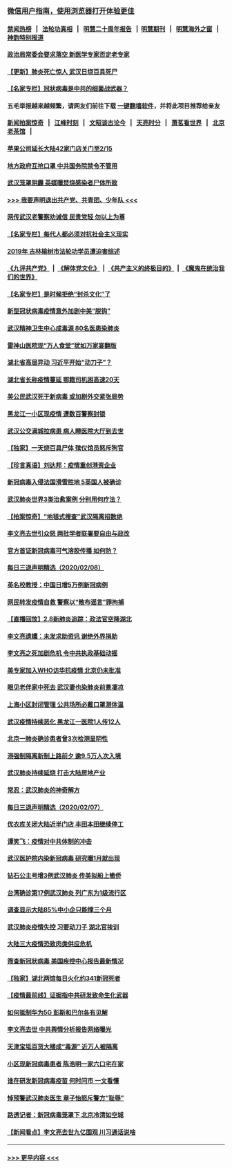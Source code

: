 ### [微信用户指南，使用浏览器打开体验更佳](https://github.com/gfw-breaker/banned-news1/blob/master/indexes/wechat-guide.md?t=0)
#### [禁闻热榜](热点新闻.md?t=0)  &nbsp;&nbsp;|&nbsp;&nbsp; [法轮功真相](https://github.com/gfw-breaker/truth/blob/master/README.md?t=0) &nbsp;&nbsp;|&nbsp;&nbsp; [明慧二十周年报告](https://github.com/gfw-breaker/mh-reports/blob/master/README.md?t=0) &nbsp;&nbsp;|&nbsp;&nbsp;[明慧期刊](https://github.com/gfw-breaker/mh-qikan) &nbsp;&nbsp;|&nbsp;&nbsp; [明慧海外之窗](https://github.com/gfw-breaker/mh-news/blob/master/README.md?t=0) &nbsp;&nbsp;|&nbsp;&nbsp; [神韵特别报道](https://github.com/gfw-breaker/mh-news/blob/master/shenyun.md?t=0)
#### [政治局常委会要求落空 新医学专家否定老专家](../pages/nsc413/n11852540.md?t=02091055) 
#### [【更新】肺炎死亡惊人 武汉日烧百具死尸](../pages/nsc413/n11801312.md?t=02091055) 
#### [【名家专栏】冠状病毒是中共的细菌战武器？](../pages/nsc413/n11854546.md?t=02091055) 
#### 五毛举报越来越频繁，请网友们前往下载 [一键翻墙软件](https://github.com/gfw-breaker/ssr-accounts)，并将此项目推荐给亲友
#### [新闻拍案惊奇](https://github.com/gfw-breaker/banned-news1/blob/master/pages/link4.md) &nbsp;&nbsp;|&nbsp;&nbsp; [江峰时刻](https://github.com/gfw-breaker/banned-news1/blob/master/pages/link4.md) &nbsp;&nbsp;|&nbsp;&nbsp; [文昭谈古论今](https://github.com/gfw-breaker/banned-news1/blob/master/pages/link4.md) &nbsp;&nbsp;|&nbsp;&nbsp; [天亮时分](https://github.com/gfw-breaker/banned-news1/blob/master/pages/link4.md) &nbsp;&nbsp;|&nbsp;&nbsp; [萧茗看世界](https://github.com/gfw-breaker/banned-news1/blob/master/pages/link4.md) &nbsp;&nbsp;|&nbsp;&nbsp; [北京老茶馆](https://github.com/gfw-breaker/banned-news1/blob/master/pages/link4.md) &nbsp;&nbsp;|&nbsp;&nbsp; 
#### [苹果公司延长大陆42家门店关门至2/15](../pages/nsc413/n11854605.md?t=02091055) 
#### [地方政府互抢口罩 中共国务院禁令不管用](../pages/nsc413/n11854459.md?t=02091055) 
#### [武汉笼罩阴霾 英媒曝焚烧感染者尸体所致](../pages/nsc413/n11854482.md?t=02091055) 
#### [>>> 我要声明退出共产党、共青团、少年队 <<<](https://github.com/begood0513/goodnews/blob/master/quit/letter.md) 
#### [网传武汉老警察劝诫信 民贵党轻 勿以上为尊](../pages/nsc413/n11854494.md?t=02091055) 
#### [【名家专栏】每代人都必须对抗社会主义现实](../pages/nsc413/n11831412.md?t=02091055) 
#### [2019年 吉林榆树市法轮功学员遭迫害综述](../pages/nsc413/n11849574.md?t=02091055) 
#### [《九评共产党》](https://github.com/begood0513/9ping.md/blob/master/README.md) &nbsp;|&nbsp; [《解体党文化》](../../../../jtdwh.md/blob/master/README.md)  &nbsp;|&nbsp; [《共产主义的终极目的》](../../../../gczydzjmd.md/blob/master/README.md) &nbsp;|&nbsp; [《魔鬼在统治我们的世界》](../../../../mgztzwmdsj.md/blob/master/README.md) 
#### [【名家专栏】是时候拒绝“封杀文化”了](../pages/nsc413/n11814093.md?t=02091055) 
#### [新型冠状病毒疫情意外加剧中美“脱钩”](../pages/nsc413/n11854475.md?t=02091055) 
#### [武汉精神卫生中心成毒源 80名医患染肺炎](../pages/nsc413/n11854415.md?t=02091055) 
#### [雷神山医院现“万人食堂”犹如万家宴翻版](../pages/nsc413/n11854454.md?t=02091055) 
#### [湖北省高层异动 习近平开始“动刀子”？](../pages/nsc413/n11854313.md?t=02091055) 
#### [湖北省长称疫情蔓延 鄂籍司机困高速20天](../pages/nsc413/n11854382.md?t=02091055) 
#### [美公民武汉死于新病毒 或加剧外交紧张局势](../pages/nsc413/n11854331.md?t=02091055) 
#### [黑龙江一小区现疫情 遭数百警察封锁](../pages/nsc413/n11854347.md?t=02091055) 
#### [武汉公交满城拉病患 病人睡医院大厅到去世](../pages/nsc413/n11854322.md?t=02091055) 
#### [【独家】一天烧百具尸体 殡仪馆员怒斥狗官](../pages/nsc413/n11853323.md?t=02091055) 
#### [【珍言真语】刘达邦：疫情重创港资企业](../pages/nsc413/n11854274.md?t=02091055) 
#### [新冠病毒入侵法国滑雪胜地 5英国人被确诊](../pages/nsc413/n11854307.md?t=02091055) 
#### [武汉肺炎世界3类治愈案例 分别用何疗法？](../pages/nsc413/n11854231.md?t=02091055) 
#### [【拍案惊奇】“地毯式搜查”武汉隔离招数绝](../pages/nsc413/n11853334.md?t=02091055) 
#### [李文亮去世引众怒 两批学者联署要自由与政改](../pages/nsc413/n11854100.md?t=02091055) 
#### [官方首证新冠病毒可气溶胶传播 如何防？](../pages/nsc413/n11854210.md?t=02091055) 
#### [每日三退声明精选（2020/02/08）](../pages/nsc413/n11854227.md?t=02091055) 
#### [英名校教授：中国日增5万例新冠病例](../pages/nsc413/n11854174.md?t=02091055) 
#### [网民转发疫情自救 警察以“散布谣言”罪拘捕](../pages/nsc413/n11854110.md?t=02091055) 
#### [【直播回放】2.8新肺炎追踪：政法官空降湖北](../pages/nsc413/n11854028.md?t=02091055) 
#### [李文亮遗孀：未发求助资讯 谢绝外界捐助](../pages/nsc413/n11854067.md?t=02091055) 
#### [李文亮之死加剧危机 令中共执政基础动摇](../pages/nsc413/n11854003.md?t=02091055) 
#### [美专家加入WHO访华抗疫情 北京仍未批准](../pages/nsc413/n11854043.md?t=02091055) 
#### [眼见老伴家中死去 武汉妻也染肺炎前景凄凉](../pages/nsc413/n11854040.md?t=02091055) 
#### [上海小区封闭管理 公共场所必戴口罩测体温](../pages/nsc413/n11853846.md?t=02091055) 
#### [武汉疫情持续恶化 黑龙江一医院1人传12人](../pages/nsc413/n11853839.md?t=02091055) 
#### [北京一肺炎确诊患者曾3次检测呈阴性](../pages/nsc413/n11853772.md?t=02091055) 
#### [港强制隔离新制上路前夕 逾9.5万人次入境](../pages/nsc413/n11853708.md?t=02091055) 
#### [武汉肺炎持续延烧 打击大陆房地产业](../pages/nsc413/n11853405.md?t=02091055) 
#### [常忍：武汉肺炎的神奇解方](../pages/nsc413/n11853413.md?t=02091055) 
#### [每日三退声明精选（2020/02/07）](../pages/nsc413/n11853462.md?t=02091055) 
#### [优衣库关闭大陆近半门店 丰田本田继续停工](../pages/nsc413/n11853213.md?t=02091055) 
#### [谭笑飞：疫情对中共体制的冲击](../pages/nsc413/n11853341.md?t=02091055) 
#### [武汉医护院内染新冠病毒 研究曝1月就出现](../pages/nsc413/n11852928.md?t=02091055) 
#### [钻石公主号增3例武汉肺炎 传美拟船上撤侨](../pages/nsc413/n11853240.md?t=02091055) 
#### [台湾确诊第17例武汉肺炎 列广东为1级流行区](../pages/nsc413/n11853182.md?t=02091055) 
#### [调查显示大陆85%中小企只能撑三个月](../pages/nsc413/n11853086.md?t=02091055) 
#### [武汉肺炎疫情失控 习要动刀子 湖北官挨训](../pages/nsc413/n11851103.md?t=02091055) 
#### [大陆三大疫情恐致肉类供应危机](../pages/nsc413/n11852769.md?t=02091055) 
#### [筛查新冠状病毒 美国疾控中心报告最新情况](../pages/nsc413/n11853070.md?t=02091055) 
#### [【独家】湖北两馆每日火化约341新冠死者](../pages/nsc413/n11845444.md?t=02091055) 
#### [【疫情最前线】证据指中共研发致命生化武器](../pages/nsc413/n11853087.md?t=02091055) 
#### [如何抵制华为5G 彭斯和巴尔各有见解](../pages/nsc413/n11852535.md?t=02091055) 
#### [李文亮去世 中共舆情分析报告网络曝光](../pages/nsc413/n11852868.md?t=02091055) 
#### [天津宝坻百货大楼成“毒源” 近万人被隔离](../pages/nsc413/n11852839.md?t=02091055) 
#### [小区现新冠病毒患者 陈浩明一家六口宅在家](../pages/nsc413/n11852799.md?t=02091055) 
#### [谁在研发新冠病毒疫苗 何时问市 一文看懂](../pages/nsc413/n11852840.md?t=02091055) 
#### [悼预警武汉肺炎医生 章子怡怒斥警方“耻辱”](../pages/nsc413/n11852148.md?t=02091055) 
#### [路透记者：新冠病毒笼罩下 北京冷清如空城](../pages/nsc413/n11852835.md?t=02091055) 
#### [【新闻看点】李文亮去世九亿围观 川习通话说啥](../pages/nsc413/n11852360.md?t=02091055) 

----
#### [ >>> 更早内容 <<< ](../indexes/nsc413-earlier.md)
